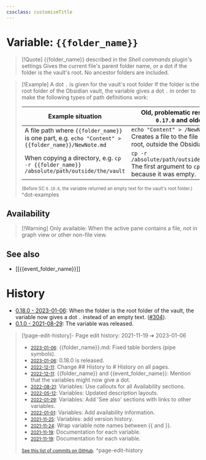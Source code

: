 ```yaml
---
cssclass: customiseTitle
---
```

# Variable: `{{folder_name}}`
> [!Quote] {{folder_name}} described in the *Shell commands* plugin's settings
> Gives the current file's parent folder name, or a dot if the folder is the vault's root. No ancestor folders are included.

> [!Example] A dot `.` is given for the vault's root folder
If the folder is the root folder of the Obsidian vault, the variable gives a dot `.` in order to make the following types of path definitions work:
> 
> | Example situation | Old, problematic result (SC `0.17.0` and older) | Result with a dot (SC `0.18.0` and newer) |
> | ------------------ | ---------------------------- | ----------------------------- |
> | A file path where `{{folder_name}}` is one part, e.g. <span style="white-space: nowrap;">`echo "Content" > {{folder_name}}/NewNote.md`</span> | <span style="white-space: nowrap;">`echo "Content" > /NewNote.md`</span><br>Creates a file to the file system root, outside the Obsidian vault. | `echo "Content" > ./NewNote.md` <br>Creates a file correctly in the current working directory.|
> | When copying a directory, e.g. <span style="white-space: nowrap;">`cp -r {{folder_name}} /absolute/path/outside/the/vault`</span> | <span style="white-space: nowrap;">`cp -r  /absolute/path/outside/the/vault`</span><br>The first argument to `cp` is omitted because it was empty. | <span style="white-space: nowrap;">`cp -r . /absolute/path/outside/the/vault`</span><br>The first argument is correctly `.` so it's not accidentally omitted.|
> <small>(Before SC `0.18.0`, the variable returned an empty text for the vault's root folder.)</small> ^dot-examples

## Availability
> [!Warning] Only available:
> When the active pane contains a file, not in graph view or other non-file view.

## See also
- [[{{event_folder_name}}]]

# History
- [0.18.0 - 2023-01-06](https://github.com/Taitava/obsidian-shellcommands/blob/main/CHANGELOG.md#0180---2023-01-06): When the folder is the root folder of the vault, the variable now gives a dot `.` instead of an empty text. ([#304](https://github.com/Taitava/obsidian-shellcommands/issues/304)).
- [0.1.0 - 2021-08-29](https://github.com/Taitava/obsidian-shellcommands/blob/main/CHANGELOG.md#010---2021-08-29): The variable was released.

> [!page-edit-history]- Page edit history: 2021-11-19 &#10132; 2023-01-06
> - [<small>2023-01-06</small>](https://github.com/Taitava/obsidian-shellcommands-documentation/commit/2cde8f14a2b8835509e6874315c74db3298cdb1b): {{folder_name}}.md: Fixed table borders (pipe symbols).
> - [<small>2023-01-06</small>](https://github.com/Taitava/obsidian-shellcommands-documentation/commit/65637e77d4b209f81b215d1f2222bb138b7cbf0c): 0.18.0 is released.
> - [<small>2022-12-11</small>](https://github.com/Taitava/obsidian-shellcommands-documentation/commit/10ffc392aaf12df9cc211fb05030d43bcb772aad): Change ## History to # History on all pages.
> - [<small>2022-12-11</small>](https://github.com/Taitava/obsidian-shellcommands-documentation/commit/4020bd503e26706f78c73bba87f472657c0054fe): {{folder_name}} and {{event_folder_name}}: Mention that the variables might now give a dot.
> - [<small>2022-08-21</small>](https://github.com/Taitava/obsidian-shellcommands-documentation/commit/a1bc8cac4a5ba12608ef30eabfcbb616a69710bd): Variables: Use callouts for all Availability sections.
> - [<small>2022-05-12</small>](https://github.com/Taitava/obsidian-shellcommands-documentation/commit/b3e7de3816f3d1b8675616f41e6fc4b8fe66e740): Variables: Updated description layouts.
> - [<small>2022-01-29</small>](https://github.com/Taitava/obsidian-shellcommands-documentation/commit/e4c431cdcbfcff0c95963613c9466171a38e90dd): Variables: Add 'See also' sections with links to other variables.
> - [<small>2022-01-01</small>](https://github.com/Taitava/obsidian-shellcommands-documentation/commit/8610b6660a05e99d0cc0531db30ffde0bfc2fe8e): Variables: Add availability information.
> - [<small>2021-11-25</small>](https://github.com/Taitava/obsidian-shellcommands-documentation/commit/62b9ff92e6c0ed82fb8d617b8644ba062cafa25a): Variables: add version history.
> - [<small>2021-11-24</small>](https://github.com/Taitava/obsidian-shellcommands-documentation/commit/da2bc9e5eee499f12b6cc2c4952739652b999de1): Wrap variable note names between {{ and }}.
> - [<small>2021-11-19</small>](https://github.com/Taitava/obsidian-shellcommands-documentation/commit/17cb062fae9850024325871b93694d81e5d67fa3): Documentation for each variable.
> - [<small>2021-11-19</small>](https://github.com/Taitava/obsidian-shellcommands-documentation/commit/3e5e64ba07d1979852b3f75f53ed3d1480ffdb09): Documentation for each variable.
> 
> [<small>See this list of commits on GitHub</small>](https://github.com/Taitava/obsidian-shellcommands-documentation/commits/main/Variables/%7B%7Bfolder_name%7D%7D.md).
> ^page-edit-history